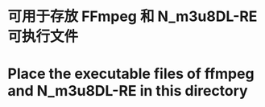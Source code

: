 # 可用于存放 FFmpeg 和 N_m3u8DL-RE 可执行文件

# Place the executable files of ffmpeg and N_m3u8DL-RE in this directory
